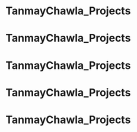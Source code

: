 # TanmayChawla_Projects
# TanmayChawla_Projects
# TanmayChawla_Projects
# TanmayChawla_Projects
# TanmayChawla_Projects
